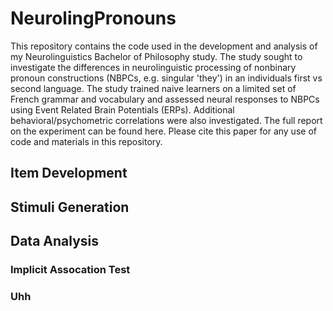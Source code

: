 # NeurolingPronouns
This repository contains the code used in the development and analysis of my Neurolinguistics Bachelor of Philosophy study. The study sought to investigate the differences in neurolinguistic processing of nonbinary pronoun constructions (NBPCs, e.g. singular 'they') in an individuals first vs second language. The study trained naive learners on a limited set of French grammar and vocabulary and assessed neural responses to NBPCs using Event Related Brain Potentials (ERPs). Additional behavioral/psychometric correlations were also investigated. The full report on the experiment can be found here. Please cite this paper for any use of code and materials in this repository. 

## Item Development

## Stimuli Generation 

## Data Analysis
### Implicit Assocation Test

### Uhh
